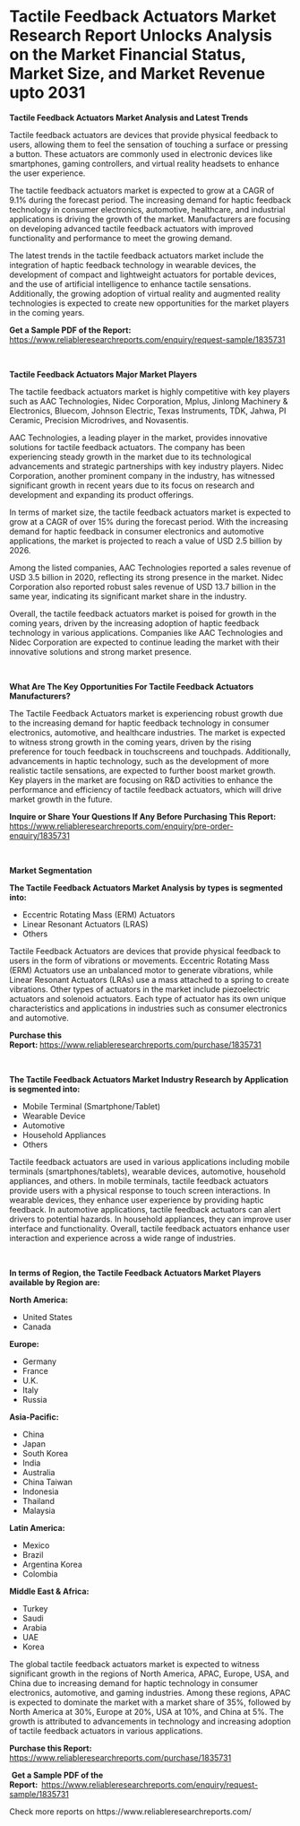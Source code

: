<p><h1>Tactile Feedback Actuators Market Research Report Unlocks Analysis on the Market Financial Status, Market Size, and Market Revenue upto 2031</h1></p><p><strong>Tactile Feedback Actuators Market Analysis and Latest Trends</strong></p>
<p><p>Tactile feedback actuators are devices that provide physical feedback to users, allowing them to feel the sensation of touching a surface or pressing a button. These actuators are commonly used in electronic devices like smartphones, gaming controllers, and virtual reality headsets to enhance the user experience.</p><p>The tactile feedback actuators market is expected to grow at a CAGR of 9.1% during the forecast period. The increasing demand for haptic feedback technology in consumer electronics, automotive, healthcare, and industrial applications is driving the growth of the market. Manufacturers are focusing on developing advanced tactile feedback actuators with improved functionality and performance to meet the growing demand.</p><p>The latest trends in the tactile feedback actuators market include the integration of haptic feedback technology in wearable devices, the development of compact and lightweight actuators for portable devices, and the use of artificial intelligence to enhance tactile sensations. Additionally, the growing adoption of virtual reality and augmented reality technologies is expected to create new opportunities for the market players in the coming years.</p></p>
<p><strong>Get a Sample PDF of the Report:&nbsp;</strong> <a href="https://www.reliableresearchreports.com/enquiry/request-sample/1835731">https://www.reliableresearchreports.com/enquiry/request-sample/1835731</a></p>
<p>&nbsp;</p>
<p><strong>Tactile Feedback Actuators Major Market Players</strong></p>
<p><p>The tactile feedback actuators market is highly competitive with key players such as AAC Technologies, Nidec Corporation, Mplus, Jinlong Machinery & Electronics, Bluecom, Johnson Electric, Texas Instruments, TDK, Jahwa, PI Ceramic, Precision Microdrives, and Novasentis. </p><p>AAC Technologies, a leading player in the market, provides innovative solutions for tactile feedback actuators. The company has been experiencing steady growth in the market due to its technological advancements and strategic partnerships with key industry players. Nidec Corporation, another prominent company in the industry, has witnessed significant growth in recent years due to its focus on research and development and expanding its product offerings. </p><p>In terms of market size, the tactile feedback actuators market is expected to grow at a CAGR of over 15% during the forecast period. With the increasing demand for haptic feedback in consumer electronics and automotive applications, the market is projected to reach a value of USD 2.5 billion by 2026.</p><p>Among the listed companies, AAC Technologies reported a sales revenue of USD 3.5 billion in 2020, reflecting its strong presence in the market. Nidec Corporation also reported robust sales revenue of USD 13.7 billion in the same year, indicating its significant market share in the industry.</p><p>Overall, the tactile feedback actuators market is poised for growth in the coming years, driven by the increasing adoption of haptic feedback technology in various applications. Companies like AAC Technologies and Nidec Corporation are expected to continue leading the market with their innovative solutions and strong market presence.</p></p>
<p>&nbsp;</p>
<p><strong>What Are The Key Opportunities For Tactile Feedback Actuators Manufacturers?</strong></p>
<p><p>The Tactile Feedback Actuators market is experiencing robust growth due to the increasing demand for haptic feedback technology in consumer electronics, automotive, and healthcare industries. The market is expected to witness strong growth in the coming years, driven by the rising preference for touch feedback in touchscreens and touchpads. Additionally, advancements in haptic technology, such as the development of more realistic tactile sensations, are expected to further boost market growth. Key players in the market are focusing on R&D activities to enhance the performance and efficiency of tactile feedback actuators, which will drive market growth in the future.</p></p>
<p><strong>Inquire or Share Your Questions If Any Before Purchasing This Report:</strong> <a href="https://www.reliableresearchreports.com/enquiry/pre-order-enquiry/1835731">https://www.reliableresearchreports.com/enquiry/pre-order-enquiry/1835731</a></p>
<p>&nbsp;</p>
<p><strong>Market Segmentation</strong></p>
<p><strong>The Tactile Feedback Actuators Market Analysis by types is segmented into:</strong></p>
<p><ul><li>Eccentric Rotating Mass (ERM) Actuators</li><li>Linear Resonant Actuators (LRAS)</li><li>Others</li></ul></p>
<p><p>Tactile Feedback Actuators are devices that provide physical feedback to users in the form of vibrations or movements. Eccentric Rotating Mass (ERM) Actuators use an unbalanced motor to generate vibrations, while Linear Resonant Actuators (LRAs) use a mass attached to a spring to create vibrations. Other types of actuators in the market include piezoelectric actuators and solenoid actuators. Each type of actuator has its own unique characteristics and applications in industries such as consumer electronics and automotive.</p></p>
<p><strong>Purchase this Report:&nbsp;</strong><a href="https://www.reliableresearchreports.com/purchase/1835731">https://www.reliableresearchreports.com/purchase/1835731</a></p>
<p>&nbsp;</p>
<p><strong>The Tactile Feedback Actuators Market Industry Research by Application is segmented into:</strong></p>
<p><ul><li>Mobile Terminal (Smartphone/Tablet)</li><li>Wearable Device</li><li>Automotive</li><li>Household Appliances</li><li>Others</li></ul></p>
<p><p>Tactile feedback actuators are used in various applications including mobile terminals (smartphones/tablets), wearable devices, automotive, household appliances, and others. In mobile terminals, tactile feedback actuators provide users with a physical response to touch screen interactions. In wearable devices, they enhance user experience by providing haptic feedback. In automotive applications, tactile feedback actuators can alert drivers to potential hazards. In household appliances, they can improve user interface and functionality. Overall, tactile feedback actuators enhance user interaction and experience across a wide range of industries.</p></p>
<p>&nbsp;</p>
<p><strong>In terms of Region, the Tactile Feedback Actuators Market Players available by Region are:</strong></p>
<p>
    <p> <strong> North America: </strong>
        <ul>
            <li>United States</li>
            <li>Canada</li>
        </ul>
        </p> 
    <p> <strong> Europe: </strong>
        <ul>
            <li>Germany</li>
            <li>France</li>
            <li>U.K.</li>
            <li>Italy</li>
            <li>Russia</li>
        </ul>
        </p> 
    <p> <strong> Asia-Pacific: </strong>
        <ul>
            <li>China</li>
            <li>Japan</li>
            <li>South Korea</li>
            <li>India</li>
            <li>Australia</li>
            <li>China Taiwan</li>
            <li>Indonesia</li>
            <li>Thailand</li>
            <li>Malaysia</li>
        </ul>
        </p> 
    <p> <strong> Latin America: </strong>
        <ul>
            <li>Mexico</li>
            <li>Brazil</li>
            <li>Argentina Korea</li>
            <li>Colombia</li>
        </ul>
        </p> 
    <p> <strong> Middle East & Africa: </strong>
        <ul>
            <li>Turkey</li>
            <li>Saudi</li>
            <li>Arabia</li>
            <li>UAE</li>
            <li>Korea</li>
        </ul>
    </p>
    </p>
<p><p>The global tactile feedback actuators market is expected to witness significant growth in the regions of North America, APAC, Europe, USA, and China due to increasing demand for haptic technology in consumer electronics, automotive, and gaming industries. Among these regions, APAC is expected to dominate the market with a market share of 35%, followed by North America at 30%, Europe at 20%, USA at 10%, and China at 5%. The growth is attributed to advancements in technology and increasing adoption of tactile feedback actuators in various applications.</p></p>
<p><strong>Purchase this Report: </strong><a href="https://www.reliableresearchreports.com/purchase/1835731">https://www.reliableresearchreports.com/purchase/1835731</a></p>
<p>&nbsp;<strong>Get a Sample PDF of the Report:&nbsp;&nbsp;</strong><a href="https://www.reliableresearchreports.com/enquiry/request-sample/1835731">https://www.reliableresearchreports.com/enquiry/request-sample/1835731</a></p>
<p><strong></strong></p>
<p>Check more reports on https://www.reliableresearchreports.com/</p>